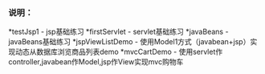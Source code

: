 ### 说明：
*testJsp1 - jsp基础练习
*firstServlet - servlet基础练习
*javaBeans - javaBeans基础练习
*jspViewListDemo - 使用Model1方式（javabean+jsp）实现动态从数据库浏览商品列表demo
*mvcCartDemo - 使用servlet作controller,javabean作Model,jsp作View实现mvc购物车

